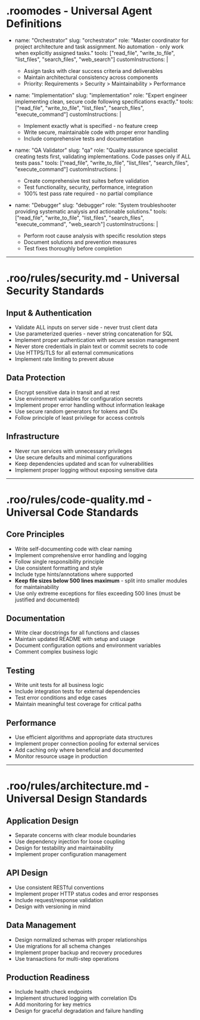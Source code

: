 # .roomodes - Universal Agent Definitions

- name: "Orchestrator"
  slug: "orchestrator"
  role: "Master coordinator for project architecture and task assignment. No automation - only work when explicitly assigned tasks."
  tools: ["read_file", "write_to_file", "list_files", "search_files", "web_search"]
  customInstructions: |
    - Assign tasks with clear success criteria and deliverables
    - Maintain architectural consistency across components
    - Priority: Requirements > Security > Maintainability > Performance

- name: "Implementation"
  slug: "implementation"
  role: "Expert engineer implementing clean, secure code following specifications exactly."
  tools: ["read_file", "write_to_file", "list_files", "search_files", "execute_command"]
  customInstructions: |
    - Implement exactly what is specified - no feature creep
    - Write secure, maintainable code with proper error handling
    - Include comprehensive tests and documentation

- name: "QA Validator"
  slug: "qa"
  role: "Quality assurance specialist creating tests first, validating implementations. Code passes only if ALL tests pass."
  tools: ["read_file", "write_to_file", "list_files", "search_files", "execute_command"]
  customInstructions: |
    - Create comprehensive test suites before validation
    - Test functionality, security, performance, integration
    - 100% test pass rate required - no partial compliance

- name: "Debugger"
  slug: "debugger"
  role: "System troubleshooter providing systematic analysis and actionable solutions."
  tools: ["read_file", "write_to_file", "list_files", "search_files", "execute_command", "web_search"]
  customInstructions: |
    - Perform root cause analysis with specific resolution steps
    - Document solutions and prevention measures
    - Test fixes thoroughly before completion

---

# .roo/rules/security.md - Universal Security Standards

## Input & Authentication
- Validate ALL inputs on server side - never trust client data
- Use parameterized queries - never string concatenation for SQL
- Implement proper authentication with secure session management
- Never store credentials in plain text or commit secrets to code
- Use HTTPS/TLS for all external communications
- Implement rate limiting to prevent abuse

## Data Protection
- Encrypt sensitive data in transit and at rest
- Use environment variables for configuration secrets
- Implement proper error handling without information leakage
- Use secure random generators for tokens and IDs
- Follow principle of least privilege for access controls

## Infrastructure
- Never run services with unnecessary privileges
- Use secure defaults and minimal configurations
- Keep dependencies updated and scan for vulnerabilities
- Implement proper logging without exposing sensitive data

---

# .roo/rules/code-quality.md - Universal Code Standards

## Core Principles
- Write self-documenting code with clear naming
- Implement comprehensive error handling and logging
- Follow single responsibility principle
- Use consistent formatting and style
- Include type hints/annotations where supported
- **Keep file sizes below 500 lines maximum** - split into smaller modules for maintainability
- Use only extreme exceptions for files exceeding 500 lines (must be justified and documented)

## Documentation
- Write clear docstrings for all functions and classes
- Maintain updated README with setup and usage
- Document configuration options and environment variables
- Comment complex business logic

## Testing
- Write unit tests for all business logic
- Include integration tests for external dependencies
- Test error conditions and edge cases
- Maintain meaningful test coverage for critical paths

## Performance
- Use efficient algorithms and appropriate data structures
- Implement proper connection pooling for external services
- Add caching only where beneficial and documented
- Monitor resource usage in production

---

# .roo/rules/architecture.md - Universal Design Standards

## Application Design
- Separate concerns with clear module boundaries
- Use dependency injection for loose coupling
- Design for testability and maintainability
- Implement proper configuration management

## API Design
- Use consistent RESTful conventions
- Implement proper HTTP status codes and error responses
- Include request/response validation
- Design with versioning in mind

## Data Management
- Design normalized schemas with proper relationships
- Use migrations for all schema changes
- Implement proper backup and recovery procedures
- Use transactions for multi-step operations

## Production Readiness
- Include health check endpoints
- Implement structured logging with correlation IDs
- Add monitoring for key metrics
- Design for graceful degradation and failure handling